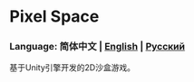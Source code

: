 # Pixel Space

### Language: 简体中文 | [English](./README.md) | [Русский](./README.ru_ru.md)

基于Unity引擎开发的2D沙盒游戏。
